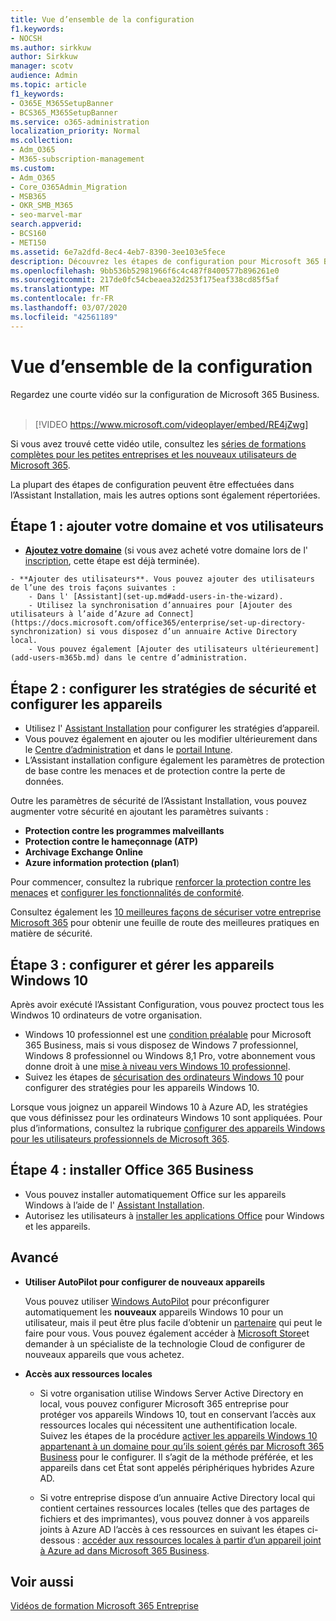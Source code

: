 ```yaml
---
title: Vue d’ensemble de la configuration
f1.keywords:
- NOCSH
ms.author: sirkkuw
author: Sirkkuw
manager: scotv
audience: Admin
ms.topic: article
f1_keywords:
- O365E_M365SetupBanner
- BCS365_M365SetupBanner
ms.service: o365-administration
localization_priority: Normal
ms.collection:
- Adm_O365
- M365-subscription-management
ms.custom:
- Adm_O365
- Core_O365Admin_Migration
- MSB365
- OKR_SMB_M365
- seo-marvel-mar
search.appverid:
- BCS160
- MET150
ms.assetid: 6e7a2dfd-8ec4-4eb7-8390-3ee103e5fece
description: Découvrez les étapes de configuration pour Microsoft 365 Business, de s’abonner, d’ajouter un domaine et des utilisateurs, de configurer des stratégies de sécurité, et bien plus encore.
ms.openlocfilehash: 9bb536b52981966f6c4c487f8400577b896261e0
ms.sourcegitcommit: 217de0fc54cbeaea32d253f175eaf338cd85f5af
ms.translationtype: MT
ms.contentlocale: fr-FR
ms.lasthandoff: 03/07/2020
ms.locfileid: "42561189"
---
```

# <a name="overview-of-setup"></a>Vue d’ensemble de la configuration

Regardez une courte vidéo sur la configuration de Microsoft 365 Business.<br><br>

> [!VIDEO https://www.microsoft.com/videoplayer/embed/RE4jZwg] 

Si vous avez trouvé cette vidéo utile, consultez les [séries de formations complètes pour les petites entreprises et les nouveaux utilisateurs de Microsoft 365](https://support.office.com/article/6ab4bbcd-79cf-4000-a0bd-d42ce4d12816).

La plupart des étapes de configuration peuvent être effectuées dans l’Assistant Installation, mais les autres options sont également répertoriées.

## <a name="step-1-add-your-domain-and-users"></a>Étape 1 : ajouter votre domaine et vos utilisateurs

   - **[Ajoutez votre domaine](set-up.md#add-your-domain-to-personalize-sign-in)** (si vous avez acheté votre domaine lors de l' [inscription](sign-up.md), cette étape est déjà terminée).

    - **Ajouter des utilisateurs**. Vous pouvez ajouter des utilisateurs de l’une des trois façons suivantes :
        - Dans l' [Assistant](set-up.md#add-users-in-the-wizard).
        - Utilisez la synchronisation d’annuaires pour [Ajouter des utilisateurs à l’aide d’Azure ad Connect](https://docs.microsoft.com/office365/enterprise/set-up-directory-synchronization) si vous disposez d’un annuaire Active Directory local.
        - Vous pouvez également [Ajouter des utilisateurs ultérieurement](add-users-m365b.md) dans le centre d’administration.
## <a name="step-2-set-up-security-policies-and-configure-devices"></a>Étape 2 : configurer les stratégies de sécurité et configurer les appareils 

  - Utilisez l' [Assistant Installation](set-up.md#protect-your-organization) pour configurer les stratégies d’appareil. 
  - Vous pouvez également en ajouter ou les modifier ultérieurement dans le [Centre d’administration](view-policies-and-devices.md) et dans le [portail Intune](https://docs.microsoft.com/intune/tutorial-walkthrough-intune-portal).
  - L’Assistant installation configure également les paramètres de protection de base contre les menaces et de protection contre la perte de données.
  
  Outre les paramètres de sécurité de l’Assistant Installation, vous pouvez augmenter votre sécurité en ajoutant les paramètres suivants :

- **Protection contre les programmes malveillants**
- **Protection contre le hameçonnage (ATP)**
- **Archivage Exchange Online**
- **Azure information protection (plan1**)

Pour commencer, consultez la rubrique [renforcer la protection contre les menaces](increase-threat-protection.md) et [configurer les fonctionnalités de conformité](set-up-compliance.md).

Consultez également les [10 meilleures façons de sécuriser votre entreprise Microsoft 365](https://docs.microsoft.com/office365/admin/security-and-compliance/secure-your-business-data) pour obtenir une feuille de route des meilleures pratiques en matière de sécurité.

## <a name="step-3-set-up-and-manage-windows-10-devices"></a>Étape 3 : configurer et gérer les appareils Windows 10

Après avoir exécuté l’Assistant Configuration, vous pouvez proctect tous les Windwos 10 ordinateurs de votre organisation.
  
- Windows 10 professionnel est une [condition préalable](pre-requisites-for-data-protection.md) pour Microsoft 365 Business, mais si vous disposez de Windows 7 professionnel, Windows 8 professionnel ou Windows 8,1 Pro, votre abonnement vous donne droit à une [mise à niveau vers Windows 10 professionnel](https://docs.microsoft.com/microsoft-365/business/upgrade-to-windows-pro-creators-update).
- Suivez les étapes de [sécurisation des ordinateurs Windows 10](secure-win-10-pcs.md) pour configurer des stratégies pour les appareils Windows 10.

Lorsque vous joignez un appareil Windows 10 à Azure AD, les stratégies que vous définissez pour les ordinateurs Windows 10 sont appliquées. Pour plus d’informations, consultez la rubrique [configurer des appareils Windows pour les utilisateurs professionnels de Microsoft 365](set-up-windows-devices.md).

## <a name="step-4-install-office-365-business"></a>Étape 4 : installer Office 365 Business
- Vous pouvez installer automatiquement Office sur les appareils Windows à l’aide de l' [Assistant Installation](set-up.md#deploy-office-365-client-apps).
- Autorisez les utilisateurs à [installer les applications Office](https://docs.microsoft.com/office365/admin/setup/install-applications) pour Windows et les appareils.
     
## <a name="advanced"></a>Avancé
- **Utiliser AutoPilot pour configurer de nouveaux appareils**
            
     Vous pouvez utiliser [Windows AutoPilot](add-autopilot-devices-and-profile.md) pour préconfigurer automatiquement les **nouveaux** appareils Windows 10 pour un utilisateur, mais il peut être plus facile d’obtenir un [partenaire](https://www.microsoft.com/solution-providers/search) qui peut le faire pour vous. Vous pouvez également accéder à [Microsoft Store](https://go.microsoft.com/fwlink/?linkid=874598)et demander à un spécialiste de la technologie Cloud de configurer de nouveaux appareils que vous achetez.

- **Accès aux ressources locales**

     - Si votre organisation utilise Windows Server Active Directory en local, vous pouvez configurer Microsoft 365 entreprise pour protéger vos appareils Windows 10, tout en conservant l’accès aux ressources locales qui nécessitent une authentification locale. Suivez les étapes de la procédure [activer les appareils Windows 10 appartenant à un domaine pour qu’ils soient gérés par Microsoft 365 Business](manage-windows-devices.md) pour le configurer. Il s’agit de la méthode préférée, et les appareils dans cet État sont appelés périphériques hybrides Azure AD.

    - Si votre entreprise dispose d’un annuaire Active Directory local qui contient certaines ressources locales (telles que des partages de fichiers et des imprimantes), vous pouvez donner à vos appareils joints à Azure AD l’accès à ces ressources en suivant les étapes ci-dessous : [accéder aux ressources locales à partir d’un appareil joint à Azure ad dans Microsoft 365 Business](access-resources.md).

## <a name="see-also"></a>Voir aussi

[Vidéos de formation Microsoft 365 Entreprise](https://support.office.com/article/6ab4bbcd-79cf-4000-a0bd-d42ce4d12816)
